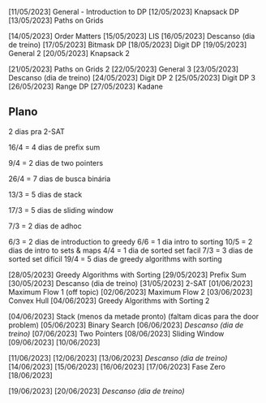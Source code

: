 [11/05/2023] General - Introduction to DP
[12/05/2023] Knapsack DP
[13/05/2023] Paths on Grids

[14/05/2023] Order Matters
[15/05/2023] LIS
[16/05/2023] Descanso (dia de treino)
[17/05/2023] Bitmask DP
[18/05/2023] Digit DP
[19/05/2023] General 2
[20/05/2023] Knapsack 2

[21/05/2023] Paths on Grids 2
[22/05/2023] General 3
[23/05/2023] Descanso (dia de treino)
[24/05/2023] Digit DP 2
[25/05/2023] Digit DP 3
[26/05/2023] Range DP
[27/05/2023] Kadane

## Plano

2 dias pra 2-SAT

16/4 = 4 dias de prefix sum

9/4 = 2 dias de two pointers

26/4 = 7 dias de busca binária

13/3 = 5 dias de stack

17/3 = 5 dias de sliding window

7/3 = 2 dias de adhoc

6/3 = 2 dias de introduction to greedy
6/6 = 1 dia intro to sorting
10/5 = 2 dias de intro to sets & maps
4/4 = 1 dia de sorted set facil
7/3 = 3 dias de sorted set difícil
19/4 = 5 dias de greedy algorithms with sorting

[28/05/2023] Greedy Algorithms with Sorting
[29/05/2023] Prefix Sum
[30/05/2023] Descanso (dia de treino)
[31/05/2023] 2-SAT
[01/06/2023] Maximum Flow 1 (off topic)
[02/06/2023] Maximum Flow 2
[03/06/2023] Convex Hull
[04/06/2023] Greedy Algorithms with Sorting 2


[04/06/2023] Stack (menos da metade pronto) (faltam dicas para the door problem)
[05/06/2023] Binary Search
[06/06/2023] _Descanso (dia de treino)_
[07/06/2023] Two Pointers
[08/06/2023] Sliding Window
[09/06/2023] 
[10/06/2023] 

[11/06/2023] 
[12/06/2023] 
[13/06/2023] _Descanso (dia de treino)_
[14/06/2023] 
[15/06/2023] 
[16/06/2023] 
[17/06/2023] Fase Zero
[18/06/2023] 

[19/06/2023] 
[20/06/2023] _Descanso (dia de treino)_